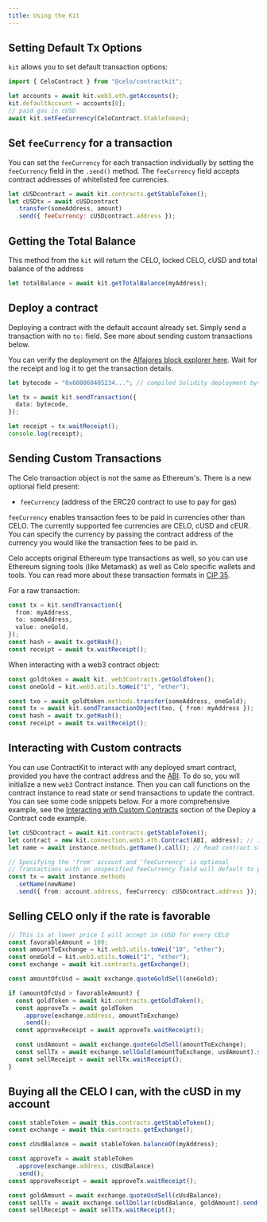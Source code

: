 ```yaml
---
title: Using the Kit
---
```


## Setting Default Tx Options

`kit` allows you to set default transaction options:

```ts
import { CeloContract } from "@celo/contractkit";

let accounts = await kit.web3.eth.getAccounts();
kit.defaultAccount = accounts[0];
// paid gas in cUSD
await kit.setFeeCurrency(CeloContract.StableToken);
```

## Set `feeCurrency` for a transaction

You can set the `feeCurrency` for each transaction individually by setting the `feeCurrency` field in the `.send()` method. The `feeCurrency` field accepts contract addresses of whitelisted fee currencies.

```js
let cUSDcontract = await kit.contracts.getStableToken();
let cUSDtx = await cUSDcontract
  .transfer(someAddress, amount)
  .send({ feeCurrency: cUSDcontract.address });
```

## Getting the Total Balance

This method from the `kit` will return the CELO, locked CELO, cUSD and total balance of the address

```ts
let totalBalance = await kit.getTotalBalance(myAddress);
```

## Deploy a contract

Deploying a contract with the default account already set. Simply send a transaction with no `to:` field. See more about sending custom transactions below.

You can verify the deployment on the [Alfajores block explorer here](https://alfajores-blockscout.celo-testnet.org/). Wait for the receipt and log it to get the transaction details.

```ts
let bytecode = "0x608060405234..."; // compiled Solidity deployment bytecode

let tx = await kit.sendTransaction({
  data: bytecode,
});

let receipt = tx.waitReceipt();
console.log(receipt);
```

## Sending Custom Transactions

The Celo transaction object is not the same as Ethereum's. There is a new optional field present:

- `feeCurrency` (address of the ERC20 contract to use to pay for gas)

`feeCurrency` enables transaction fees to be paid in currencies other than CELO. The currently supported fee currencies are CELO, cUSD and cEUR. You can specify the currency by passing the contract address of the currency you would like the transaction fees to be paid in.

Celo accepts original Ethereum type transactions as well, so you can use Ethereum signing tools (like Metamask) as well as Celo specific wallets and tools. You can read more about these transaction formats in [CIP 35](https://github.com/celo-org/celo-proposals/blob/master/CIPs/cip-0035.md).

For a raw transaction:

```ts
const tx = kit.sendTransaction({
  from: myAddress,
  to: someAddress,
  value: oneGold,
});
const hash = await tx.getHash();
const receipt = await tx.waitReceipt();
```

When interacting with a web3 contract object:

```ts
const goldtoken = await kit._web3Contracts.getGoldToken();
const oneGold = kit.web3.utils.toWei("1", "ether");

const txo = await goldtoken.methods.transfer(someAddress, oneGold);
const tx = await kit.sendTransactionObject(txo, { from: myAddress });
const hash = await tx.getHash();
const receipt = await tx.waitReceipt();
```

## Interacting with Custom contracts

You can use ContractKit to interact with any deployed smart contract, provided you have the contract address and the [ABI](https://docs.soliditylang.org/en/latest/abi-spec.html). To do so, you will initialize a new `web3` Contract instance. Then you can call functions on the contract instance to read state or send transactions to update the contract. You can see some code snippets below. For a more comprehensive example, see the [Interacting with Custom Contracts](/developer/walkthrough/hello-contract-remote-node#interacting-with-custom-contracts) section of the Deploy a Contract code example.

```ts
let cUSDcontract = await kit.contracts.getStableToken();
let contract = new kit.connection.web3.eth.Contract(ABI, address); // Init a web3.js contract instance
let name = await instance.methods.getName().call(); // Read contract state

// Specifying the 'from' account and 'feeCurrency' is optional
// Transactions with an unspecified feeCurrency field will default to paying fees in CELO
const tx = await instance.methods
  .setName(newName)
  .send({ from: account.address, feeCurrency: cUSDcontract.address });
```

## Selling CELO only if the rate is favorable

```ts
// This is at lower price I will accept in cUSD for every CELO
const favorableAmount = 100;
const amountToExchange = kit.web3.utils.toWei("10", "ether");
const oneGold = kit.web3.utils.toWei("1", "ether");
const exchange = await kit.contracts.getExchange();

const amountOfcUsd = await exchange.quoteGoldSell(oneGold);

if (amountOfcUsd > favorableAmount) {
  const goldToken = await kit.contracts.getGoldToken();
  const approveTx = await goldToken
    .approve(exchange.address, amountToExchange)
    .send();
  const approveReceipt = await approveTx.waitReceipt();

  const usdAmount = await exchange.quoteGoldSell(amountToExchange);
  const sellTx = await exchange.sellGold(amountToExchange, usdAmount).send();
  const sellReceipt = await sellTx.waitReceipt();
}
```

## Buying all the CELO I can, with the cUSD in my account

```ts
const stableToken = await this.contracts.getStableToken();
const exchange = await this.contracts.getExchange();

const cUsdBalance = await stableToken.balanceOf(myAddress);

const approveTx = await stableToken
  .approve(exchange.address, cUsdBalance)
  .send();
const approveReceipt = await approveTx.waitReceipt();

const goldAmount = await exchange.quoteUsdSell(cUsdBalance);
const sellTx = await exchange.sellDollar(cUsdBalance, goldAmount).send();
const sellReceipt = await sellTx.waitReceipt();
```
